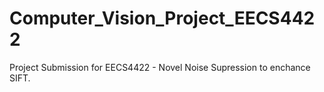 # Computer_Vision_Project_EECS4422
Project Submission for EECS4422 - Novel Noise Supression to enchance SIFT.
